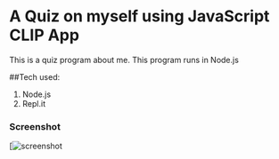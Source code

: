 # A Quiz on myself using JavaScript CLIP App

This is a quiz program about me. This program runs in Node.js

##Tech used:
 
1. Node.js
1. Repl.it

### Screenshot
[![screenshot](https://github.com/jayprakash55/Project-one/commit/293776be4f48d88e315f89fc80487817a3ca17d0#diff-8601f997e3d6f824c9884649b5dd229c7f69566170618cb4164db4234fdd53a7)
